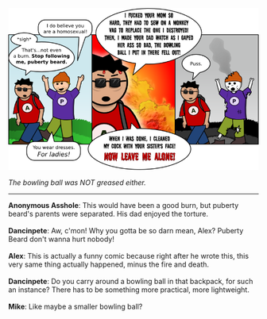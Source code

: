 <!--
.. title: Cock Of The Covenant
.. slug: cock-of-the-covenant
.. date: 2010/11/22 00:00:00
.. tags: 
.. link: 
.. description: 
-->

<a href='cock-of-the-covenant.html' title='View comments'>
<img class='comic' src='../assets/comics/20101122.png' />
</a>

<em>The bowling ball was NOT greased either.</em>

<!-- TEASER_END -->
<hr />

<div class='comments'>
<b>Anonymous Asshole</b>: This would have been a good burn, but puberty beard's parents were separated.  His dad enjoyed the torture.<br /><br />
<b>Dancinpete</b>: Aw, c'mon! Why you gotta be so darn mean, Alex? Puberty Beard don't wanna hurt nobody!<br /><br />
<b>Alex</b>: This is actually a funny comic because right after he wrote this, this very same thing actually happened, minus the fire and death.<br /><br />
<b>Dancinpete</b>: Do you carry around a bowling ball in that backpack, for such an instance? There has to be something more practical, more lightweight.<br /><br />
<b>Mike</b>: Like maybe a smaller bowling ball?<br /><br />
</div>

